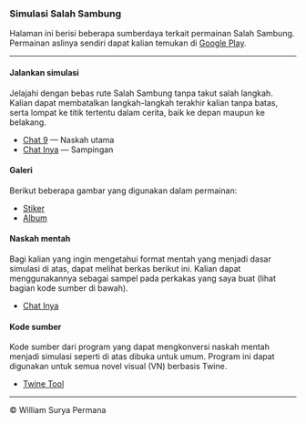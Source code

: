 ### Simulasi Salah Sambung

Halaman ini berisi beberapa sumberdaya terkait permainan Salah Sambung.
Permainan aslinya sendiri dapat kalian temukan di 
[Google Play](https://play.google.com/store/apps/details?id=com.rollingglory.salahsambung).

---

#### Jalankan simulasi

Jelajahi dengan bebas rute Salah Sambung tanpa takut salah langkah.
Kalian dapat membatalkan langkah-langkah terakhir kalian tanpa batas,
serta lompat ke titik tertentu dalam cerita, baik ke depan maupun ke belakang.

- [Chat 9](https://williamsp.github.io/salahsambung/chat_9)
&mdash; Naskah utama
- [Chat Inya](https://williamsp.github.io/salahsambung/chat_inya)
&mdash; Sampingan


#### Galeri

Berikut beberapa gambar yang digunakan dalam permainan:

- [Stiker](https://williamsp.github.io/salahsambung/internal_images)
- [Album](https://williamsp.github.io/salahsambung/external_images)

#### Naskah mentah

Bagi kalian yang ingin mengetahui format mentah yang menjadi dasar simulasi
di atas, dapat melihat berkas berikut ini. Kalian dapat menggunakannya sebagai
sampel pada perkakas yang saya buat (lihat bagian kode sumber di bawah).

- [Chat Inya](https://williamsp.github.io/salahsambung/raw_scripts/chat_inya.json)

#### Kode sumber

Kode sumber dari program yang dapat mengkonversi naskah mentah menjadi
simulasi seperti di atas dibuka untuk umum. Program ini dapat digunakan
untuk semua novel visual (VN) berbasis Twine.

- [Twine Tool](https://github.com/williamsp/twine_tool)

---

&copy; William Surya Permana
